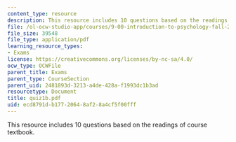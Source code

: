 ```yaml
---
content_type: resource
description: This resource includes 10 questions based on the readings of course textbook.
file: /ol-ocw-studio-app/courses/9-00-introduction-to-psychology-fall-2004/ecd8791db17720648af28a4cf5f00fff_quiz1b.pdf
file_size: 39548
file_type: application/pdf
learning_resource_types:
- Exams
license: https://creativecommons.org/licenses/by-nc-sa/4.0/
ocw_type: OCWFile
parent_title: Exams
parent_type: CourseSection
parent_uid: 2481893d-3213-a4de-428a-f1993dc1b3ad
resourcetype: Document
title: quiz1b.pdf
uid: ecd8791d-b177-2064-8af2-8a4cf5f00fff
---
```

This resource includes 10 questions based on the readings of course textbook.